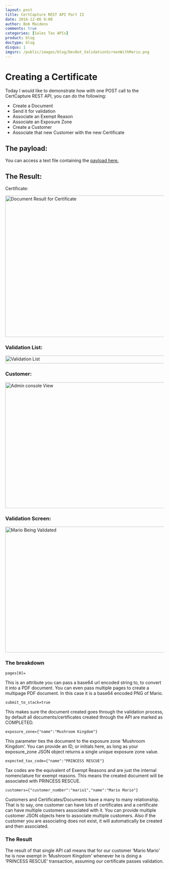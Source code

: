 ```yaml
---
layout: post
title: CertCapture REST API Part II
date: 2016-12-06 9:00
author: Bob Maidens
comments: true
categories: [Sales Tax APIs]
product: blog
doctype: blog
disqus: 1
imgsrc: /public/images/blog/DevDot_ValidationScreenWithMario.png
---
```


# Creating a Certificate

Today I would like to demonstrate how with one POST call to the CertCapture REST API, you can do the following:

* Create a Document
* Send it for validation
* Associate an Exempt Reason
* Associate an Exposure Zone
* Create a Customer
* Associate that new Customer with the new Certificate

## The payload:

You can access a text file containing the <a href="https://raw.githubusercontent.com/Avalara/developer-dot/master/public/images/blog/raw_mario_payload.txt" download>payload here. </a>

## The Result:

Certificate:

<img src="/public/images/blog/DevDot_DocResult.png" alt="Document Result for Certificate" height="450" width = "700" />

### Validation List:

<img src="/public/images/blog/DevDot_ValidationList.png" alt="Validation List" height="25" width = "700"/>

### Customer:

<img src="/public/images/blog/DevDot_CustomerScreen.png" alt="Admin console View" height="400" width = "700" />

### Validation Screen:

<img
 src="/public/images/blog/DevDot_ValidationScreenWithMario.png" alt="Mario Being Validated" height="400" width = "700" />

### The breakdown

`pages[0]=`

This is an attribute you can pass a base64 url encoded string to, to convert it into a PDF document. You can even pass multiple pages to create a multipage PDF document. In this case it is a base64 encoded PNG of Mario.

`submit_to_stack=true`

This makes sure the document created goes through the validation process, by default all documents/certificates created through the API are marked as COMPLETED.

`exposure_zone={"name":"Mushroom Kingdom"}`

This parameter ties the document to the exposure zone ‘Mushroom Kingdom’. You can provide an ID, or initials here, as long as your exposure_zone JSON object returns a single unique exposure zone value.

`expected_tax_code={"name":"PRINCESS RESCUE"}`

Tax codes are the equivalent of Exempt Reasons and are just the internal nomenclature for exempt reasons. This means the created document will be associated with PRINCESS RESCUE.

`customers={"customer_number":"mario1","name":"Mario Mario"}`

Customers and Certificates/Documents have a many to many relationship. That is to say, one customer can have lots of certificates and a certificate can have multiple customers associated with it. You can provide multiple customer JSON objects here to associate multiple customers. Also if the customer you are associating does not exist, it will automatically be created and then associated.

### The Result

The result of that single API call means that for our customer ‘Mario Mario’ he is now exempt in ‘Mushroom Kingdom’ whenever he is doing a ‘PRINCESS RESCUE’ transaction, assuming our certificate passes validation.
